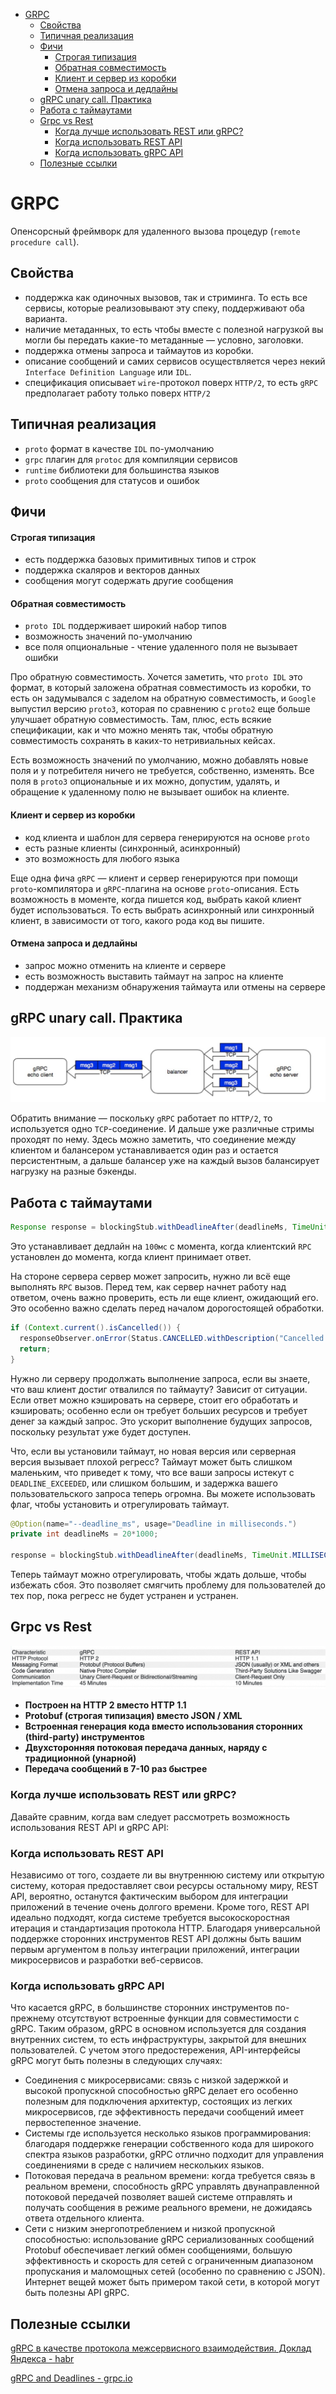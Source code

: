 <!-- TOC -->
* [GRPC](#grpc)
  * [Свойства](#свойства)
  * [Типичная реализация](#типичная-реализация)
  * [Фичи](#фичи)
      * [Cтрогая типизация](#cтрогая-типизация)
      * [Обратная совместимость](#обратная-совместимость)
      * [Клиент и сервер из коробки](#клиент-и-сервер-из-коробки)
      * [Отмена запроса и дедлайны](#отмена-запроса-и-дедлайны)
  * [gRPC unary call. Практика](#grpc-unary-call-практика)
  * [Работа с таймаутами](#работа-с-таймаутами)
  * [Grpc vs Rest](#grpc-vs-rest)
    * [Когда лучше использовать REST или gRPC?](#когда-лучше-использовать-rest-или-grpc)
    * [Когда использовать REST API](#когда-использовать-rest-api)
    * [Когда использовать gRPC API](#когда-использовать-grpc-api)
  * [Полезные ссылки](#полезные-ссылки)
<!-- TOC -->

# GRPC

Опенсорсный фреймворк для удаленного вызова процедур (`remote procedure call`).

## Свойства

- поддержка как одиночных вызовов, так и стриминга. То есть все сервисы, которые реализовывают эту спеку, поддерживают оба варианта.
- наличие метаданных, то есть чтобы вместе с полезной нагрузкой вы могли бы передать какие-то метаданные — условно, заголовки.
- поддержка отмены запроса и таймаутов из коробки.
- описание сообщений и самих сервисов осуществляется через некий `Interface Definition Language` или `IDL`. 
- спецификация описывает `wire`-протокол поверх `HTTP/2`, то есть `gRPC` предполагает работу только поверх `HTTP/2`

## Типичная реализация

- `proto` формат в качестве `IDL` по-умолчанию
- `grpc` плагин для `protoc` для компиляции сервисов
- `runtime` библиотеки для большинства языков
- `proto` сообщения для статусов и ошибок

## Фичи

#### Cтрогая типизация

- есть поддержка базовых примитивных типов и строк
- поддержка скаляров и векторов данных
- сообщения могут содержать другие сообщения 

#### Обратная совместимость

- `proto IDL` поддерживает широкий набор типов
- возможность значений по-умолчанию
- все поля опциональные - чтение удаленного поля не вызывает ошибки

Про обратную совместимость. Хочется заметить, что `proto IDL` это формат, в который заложена обратная совместимость из коробки, то есть он задумывался с 
заделом на обратную совместимость, и `Google` выпустил версию `proto3`, которая по сравнению с `proto2` еще больше улучшает обратную совместимость. Там, плюс, 
есть всякие спецификации, как и что можно менять так, чтобы обратную совместимость сохранять в каких-то нетривиальных кейсах.

Есть возможность значений по умолчанию, можно добавлять новые поля и у потребителя ничего не требуется, собственно, изменять. Все поля в `proto3` опциональные 
и их можно, допустим, удалять, и обращение к удаленному полю не вызывает ошибок на клиенте.

#### Клиент и сервер из коробки

- код клиента и шаблон для сервера генерируются на основе `proto`
- есть разные клиенты (синхронный, асинхронный)
- это возможность для любого языка

Еще одна фича `gRPC` — клиент и сервер генерируются при помощи `proto`-компилятора и `gRPC`-плагина на основе `proto`-описания. Есть возможность в моменте, 
когда пишется код, выбрать какой клиент будет использоваться. То есть выбрать асинхронный или синхронный клиент, в зависимости от того, какого рода код вы 
пишите.

#### Отмена запроса и дедлайны

- запрос можно отменить на клиенте и сервере
- есть возможность выставить таймаут на запрос на клиенте
- поддержан механизм обнаружения таймаута или отмены на сервере

## gRPC unary call. Практика

![Screenshot](../../resources/grpc.png)

Обратить внимание — поскольку `gRPC` работает по `HTTP/2`, то используется одно `TCP`-соединение. И дальше уже различные стримы проходят по нему. Здесь можно 
заметить, что соединение между клиентом и балансером устанавливается один раз и остается персистентным, а дальше балансер уже на каждый вызов балансирует 
нагрузку на разные бэкенды.

## Работа с таймаутами

```java
Response response = blockingStub.withDeadlineAfter(deadlineMs, TimeUnit.MILLISECONDS).sayHello(request);
```

Это устанавливает дедлайн на `100мс` с момента, когда клиентский `RPC` установлен до момента, когда клиент принимает ответ.

На стороне сервера сервер может запросить, нужно ли всё еще выполнять `RPC` вызов. Перед тем, как сервер начнет работу над ответом, очень важно проверить, есть 
ли еще клиент, ожидающий его. Это особенно важно сделать перед началом дорогостоящей обработки.

```java
if (Context.current().isCancelled()) {
  responseObserver.onError(Status.CANCELLED.withDescription("Cancelled by client").asRuntimeException());
  return;
}
```
 
Нужно ли серверу продолжать выполнение запроса, если вы знаете, что ваш клиент достиг отвалился по таймауту? Зависит от ситуации. Если ответ можно кэшировать 
на сервере, стоит его обработать и кэшировать; особенно если он требует больших ресурсов и требует денег за каждый запрос. Это ускорит выполнение будущих 
запросов, поскольку результат уже будет доступен.

Что, если вы установили таймаут, но новая версия или серверная версия вызывает плохой регресс? Таймаут может быть слишком маленьким, что приведет к тому, что 
все ваши запросы истекут с `DEADLINE_EXCEEDED`, или слишком большим, и задержка вашего пользовательского запроса теперь огромна. Вы можете использовать флаг, 
чтобы установить и отрегулировать таймаут.

```java
@Option(name="--deadline_ms", usage="Deadline in milliseconds.")
private int deadlineMs = 20*1000;

response = blockingStub.withDeadlineAfter(deadlineMs, TimeUnit.MILLISECONDS).sayHello(request);
```

Теперь таймаут можно отрегулировать, чтобы ждать дольше, чтобы избежать сбоя. Это позволяет смягчить проблему для пользователей до тех пор, пока регресс не 
будет устранен и устранен.

## Grpc vs Rest

![Screenshot](../../resources/rest_vs_grpc.png)

* **Построен на HTTP 2 вместо HTTP 1.1**
* **Protobuf (строгая типизация) вместо JSON / XML**
* **Встроенная генерация кода вместо использования сторонних (third-party) инструментов**
* **Двухсторонняя потоковая передача данных, наряду с традиционной (унарной)**
* **Передача сообщений в 7-10 раз быстрее**

### Когда лучше использовать REST или gRPC?

Давайте сравним, когда вам следует рассмотреть возможность использования REST API и gRPC API:

### Когда использовать REST API

Независимо от того, создаете ли вы внутреннюю систему или открытую систему, которая предоставляет свои ресурсы остальному миру, REST API, вероятно, останутся фактическим выбором для интеграции приложений в течение очень долгого времени. Кроме того, REST API идеально подходят, когда системе требуется высокоскоростная итерация и стандартизация протокола HTTP. Благодаря универсальной поддержке сторонних инструментов REST API должны быть вашим первым аргументом в пользу интеграции приложений, интеграции микросервисов и разработки веб-сервисов.

### Когда использовать gRPC API

Что касается gRPC, в большинстве сторонних инструментов по-прежнему отсутствуют встроенные функции для совместимости с gRPC. Таким образом, gRPC в основном используется для создания внутренних систем, то есть инфраструктуры, закрытой для внешних пользователей. С учетом этого предостережения, API-интерфейсы gRPC могут быть полезны в следующих случаях:

* Соединения с микросервисами: связь с низкой задержкой и высокой пропускной способностью gRPC делает его особенно полезным для подключения архитектур, состоящих из легких микросервисов, где эффективность передачи сообщений имеет первостепенное значение.
* Системы где используется несколько языков программирования: благодаря поддержке генерации собственного кода для широкого спектра языков разработки, gRPC отлично подходит для управления соединениями в среде с наличием нескольких языков.
* Потоковая передача в реальном времени: когда требуется связь в реальном времени, способность gRPC управлять двунаправленной потоковой передачей позволяет вашей системе отправлять и получать сообщения в режиме реального времени, не дожидаясь ответа отдельного клиента.
* Сети с низким энергопотреблением и низкой пропускной способностью: использование gRPC сериализованных сообщений Protobuf обеспечивает легкий обмен сообщениями, большую эффективность и скорость для сетей с ограниченным диапазоном пропускания и маломощных сетей (особенно по сравнению с JSON). Интернет вещей может быть примером такой сети, в которой могут быть полезны API gRPC.

## Полезные ссылки

[gRPC в качестве протокола межсервисного взаимодействия. Доклад Яндекса - habr](https://habr.com/ru/company/yandex/blog/484068/)

[gRPC and Deadlines - grpc.io](https://grpc.io/blog/deadlines/)
